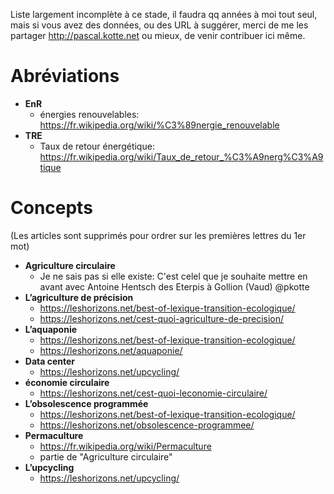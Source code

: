 Liste largement incomplète à ce stade, il faudra qq années à moi tout seul, mais si vous avez des données, ou des URL à suggérer, merci de me les partager http://pascal.kotte.net ou mieux, de venir contribuer ici même.

# Abréviations
* __EnR__
  * énergies renouvelables: https://fr.wikipedia.org/wiki/%C3%89nergie_renouvelable
* __TRE__
  * Taux de retour énergétique: https://fr.wikipedia.org/wiki/Taux_de_retour_%C3%A9nerg%C3%A9tique
  
# Concepts
(Les articles sont supprimés pour ordrer sur les premières lettres du 1er mot)
* __Agriculture circulaire__
  * Je ne sais pas si elle existe: C'est celel que je souhaite mettre en avant avec Antoine Hentsch des Eterpis à Gollion (Vaud) @pkotte
* __L’agriculture de précision__
  * https://leshorizons.net/best-of-lexique-transition-ecologique/
  * https://leshorizons.net/cest-quoi-agriculture-de-precision/
* __L’aquaponie__
  * https://leshorizons.net/best-of-lexique-transition-ecologique/
  * https://leshorizons.net/aquaponie/
* __Data center__
  * https://leshorizons.net/upcycling/
* __économie circulaire__
  * https://leshorizons.net/cest-quoi-leconomie-circulaire/
* __L’obsolescence programmée__
  * https://leshorizons.net/best-of-lexique-transition-ecologique/
  * https://leshorizons.net/obsolescence-programmee/
* __Permaculture__
  * https://fr.wikipedia.org/wiki/Permaculture
  * partie de "Agriculture circulaire"
* __L’upcycling__
  * https://leshorizons.net/upcycling/
